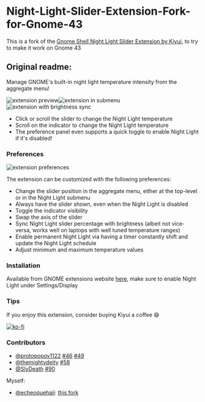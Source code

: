 # Night-Light-Slider-Extension-Fork-for-Gnome-43

This is a fork of the [Gnome Shell Night Light Slider Extension by Kiyui](https://codeberg.org/kiyui/gnome-shell-night-light-slider-extension/), to try to make it work on Gnome 43

## Original readme:

Manage GNOME's built-in night light temperature intensity from the aggregate menu!

![extension preview](./images/extension.gif)![extension in submenu](./images/show_in_submenu.gif)![extension with brightness sync](./images/brightness_sync.gif)

- Click or scroll the slider to change the Night Light temperature
- Scroll on the indicator to change the Night Light temperature
- The preference panel even supports a quick toggle to enable Night Light if it's disabled!

### Preferences

![extension preferences](./images/preferences.gif)

The extension can be customized with the following preferences:

- Change the slider position in the aggregate menu, either at the top-level or in the Night Light submenu
- Always have the slider shown, even when the Night Light is disabled
- Toggle the indicator visibility
- Swap the axis of the slider
- Sync Night Light slider percentage with brightness (albeit not vice-versa, works well on laptops with well tuned temperature ranges)
- Enable permanent Night Light via having a timer constantly shift and update the Night Light schedule
- Adjust minimum and maximum temperature values

### Installation

Available from GNOME extensions website [here](https://extensions.gnome.org/extension/1276/night-light-slider/), make sure to enable Night Light under Settings/Display

### Tips

If you enjoy this extension, consider buying Kiyui a coffee 😄

[![ko-fi](https://ko-fi.com/img/githubbutton_sm.svg)](https://ko-fi.com/D1D34NIY5)

### Contributors

- [@protopopov1122](https://github.com/protopopov1122) [#46](https://codeberg.org/kiyui/gnome-shell-night-light-slider-extension/pulls/46) [#49](https://codeberg.org/kiyui/gnome-shell-night-light-slider-extension/pulls/49)
- [@themightydeity](https://github.com/themightydeity) [#58](https://codeberg.org/kiyui/gnome-shell-night-light-slider-extension/pulls/58)
- [@SlyDeath](https://codeberg.org/SlyDeath) [#90](https://codeberg.org/kiyui/gnome-shell-night-light-slider-extension/pulls/90)

Myself:
- [@echeoquehaii](https://github.com/echeoquehaii): [this fork](https://github.com/carallo/Night-Light-Slider-Extension-Fork-for-Gnome-43/)

